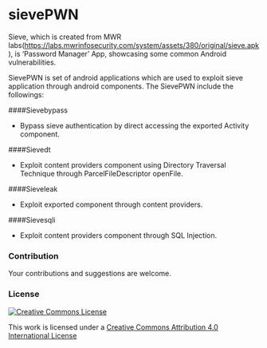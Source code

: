 # sievePWN

Sieve, which is created from MWR labs(https://labs.mwrinfosecurity.com/system/assets/380/original/sieve.apk), is ‘Password Manager’ App, showcasing some common Android vulnerabilities.

SievePWN is set of android applications which are used to exploit sieve application through android components. The SievePWN include the followings:

####Sievebypass
* Bypass sieve authentication by direct accessing the exported Activity component.

####Sievedt
* Exploit content providers component using Directory Traversal Technique through ParcelFileDescriptor openFile.

####Sieveleak
* Exploit exported component through content providers.

####Sievesqli
* Exploit content providers component through SQL Injection.

### Contribution
Your contributions and suggestions are welcome.

### License

[![Creative Commons License](http://i.creativecommons.org/l/by/4.0/88x31.png)](http://creativecommons.org/licenses/by/4.0/)

This work is licensed under a [Creative Commons Attribution 4.0 International License](http://creativecommons.org/licenses/by/4.0/)
